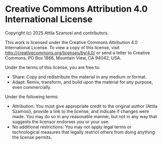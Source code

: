 # Creative Commons Attribution 4.0 International License

Copyright (c) 2025 Attila Szamosi and contributors.

This work is licensed under the Creative Commons Attribution 4.0 International License. 
To view a copy of this license, visit http://creativecommons.org/licenses/by/4.0/ or 
send a letter to Creative Commons, PO Box 1866, Mountain View, CA 94042, USA.

Under the terms of this license, you are free to:
- Share: Copy and redistribute the material in any medium or format.
- Adapt: Remix, transform, and build upon the material for any purpose, even commercially.

Under the following terms:
- Attribution: You must give appropriate credit to the original author (Attila Szamosi), 
  provide a link to the license, and indicate if changes were made. 
  You may do so in any reasonable manner, but not in any way that suggests the licensor endorses you or your use.
- No additional restrictions: You may not apply legal terms or technological measures that legally restrict others 
  from doing anything the license permits.
